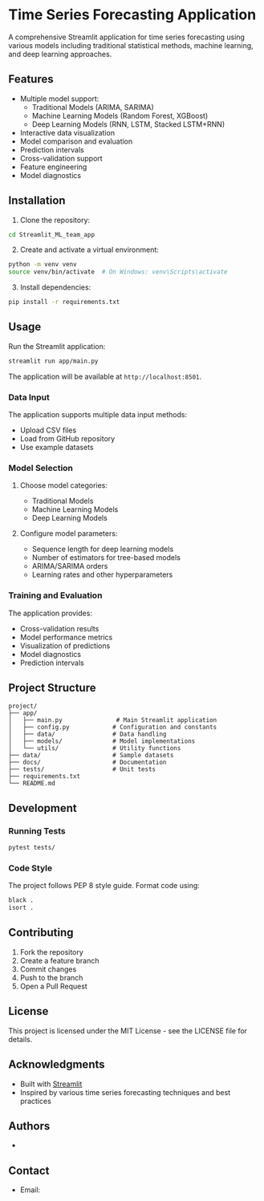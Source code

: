 # Time Series Forecasting Application

A comprehensive Streamlit application for time series forecasting using various models including traditional statistical methods, machine learning, and deep learning approaches.

## Features

- Multiple model support:
  - Traditional Models (ARIMA, SARIMA)
  - Machine Learning Models (Random Forest, XGBoost)
  - Deep Learning Models (RNN, LSTM, Stacked LSTM+RNN)
- Interactive data visualization
- Model comparison and evaluation
- Prediction intervals
- Cross-validation support
- Feature engineering
- Model diagnostics

## Installation

1. Clone the repository:
```bash
cd Streamlit_ML_team_app
```

2. Create and activate a virtual environment:
```bash
python -m venv venv
source venv/bin/activate  # On Windows: venv\Scripts\activate
```

3. Install dependencies:
```bash
pip install -r requirements.txt
```

## Usage

Run the Streamlit application:
```bash
streamlit run app/main.py
```

The application will be available at `http://localhost:8501`.

### Data Input

The application supports multiple data input methods:
- Upload CSV files
- Load from GitHub repository
- Use example datasets

### Model Selection

1. Choose model categories:
   - Traditional Models
   - Machine Learning Models
   - Deep Learning Models

2. Configure model parameters:
   - Sequence length for deep learning models
   - Number of estimators for tree-based models
   - ARIMA/SARIMA orders
   - Learning rates and other hyperparameters

### Training and Evaluation

The application provides:
- Cross-validation results
- Model performance metrics
- Visualization of predictions
- Model diagnostics
- Prediction intervals

## Project Structure

```
project/
├── app/
│   ├── main.py               # Main Streamlit application
│   ├── config.py            # Configuration and constants
│   ├── data/                # Data handling
│   ├── models/              # Model implementations
│   └── utils/               # Utility functions
├── data/                    # Sample datasets
├── docs/                    # Documentation
├── tests/                   # Unit tests
├── requirements.txt
└── README.md
```

## Development

### Running Tests
```bash
pytest tests/
```

### Code Style
The project follows PEP 8 style guide. Format code using:
```bash
black .
isort .
```

## Contributing

1. Fork the repository
2. Create a feature branch
3. Commit changes
4. Push to the branch
5. Open a Pull Request

## License

This project is licensed under the MIT License - see the LICENSE file for details.

## Acknowledgments

- Built with [Streamlit](https://streamlit.io/)
- Inspired by various time series forecasting techniques and best practices

## Authors

- 

## Contact

- Email:
